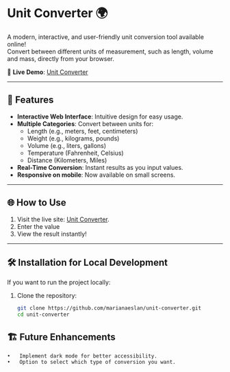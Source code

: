 # Unit Converter 🌍

A modern, interactive, and user-friendly unit conversion tool available online!  
Convert between different units of measurement, such as length, volume and mass, directly from your browser.  

🚀 **Live Demo**: [Unit Converter](https://thriving-alfajores-141420.netlify.app/)  

---

## 🎨 Features

- **Interactive Web Interface**: Intuitive design for easy usage.
- **Multiple Categories**: Convert between units for:
  - Length (e.g., meters, feet, centimeters)
  - Weight (e.g., kilograms, pounds)
  - Volume (e.g., liters, gallons)
  - Temperature (Fahrenheit, Celsius)
  - Distance (Kilometers, Miles)
- **Real-Time Conversion**: Instant results as you input values.
- **Responsive on mobile**: Now available on small screens.

---

## 🌐 How to Use

1. Visit the live site: [Unit Converter](https://thriving-alfajores-141420.netlify.app/).  
2. Enter the value
3. View the result instantly!  

---

## 🛠️ Installation for Local Development

If you want to run the project locally:

1. Clone the repository:
   ```bash
   git clone https://github.com/marianaeslan/unit-converter.git
   cd unit-converter

## 🏗️ Future Enhancements
	•	Implement dark mode for better accessibility.
	•	Option to select which type of conversion you want.
 
